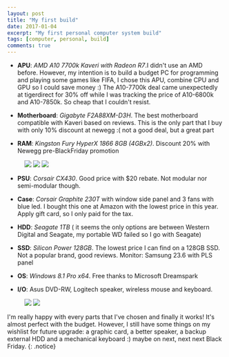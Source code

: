 ```yaml
---
layout: post
title: "My first build"
date: 2017-01-04
excerpt: "My first personal computer system build"
tags: [computer, personal, build]
comments: true
---
```


- **APU**: *AMD A10 7700k Kaveri with Radeon R7*.I didn't use an AMD before. However, my intention is to build a budget PC for programming and playing some games like FIFA, I chose this APU, combine CPU and GPU so I could save money :) The A10-7700k deal came unexpectedly at tigerdirect for 30% off while I was tracking the price of A10-6800k and A10-7850k. So cheap that I couldn't resist. 

- **Motherboard**: *Gigabyte F2A88XM-D3H*. The best motherboard compatible with Kaveri based on reviews. This is the only part that I buy with only 10% discount at newegg :( not a good deal, but a great part

- **RAM**: *Kingston Fury HyperX 1866 8GB (4GBx2)*. Discount 20% with Newegg pre-BlackFriday promotion

<figure class="third">
	<img src="https://cdn.pcpartpicker.com/static/forever/images/userbuild/138181.0d788c5da519cb859a12a76131517c18.4a730fcc048edc60288398b44f366daf.1600.jpg">
	<img src="https://cdn.pcpartpicker.com/static/forever/images/userbuild/138181.60291ddbbd9f92b1afc9f7e9d43010b0.d20f62160a9eb2fe2706d2ceac877ad9.1600.jpg">
	<img src="https://cdn.pcpartpicker.com/static/forever/images/userbuild/138181.fb17bf994780409cb670f2faa8d71632.4ea1262ba07b61971f7b2b992d39153f.1600.jpg">
	<figcaption></figcaption>
</figure>

- **PSU**: *Corsair CX430*. Good price with $20 rebate. Not modular nor semi-modular though. 

- **Case**: *Corsair Graphite 230T* with window side panel and 3 fans with blue led. I bought this one at Amazon with the lowest price in this year. Apply gift card, so I only paid for the tax. 

- **HDD**: *Seagate 1TB* ( it seems the only options are between Western Digital and Seagate, my portable WD failed so I go with Seagate)

- **SSD**: *Silicon Power 128GB*. The lowest price I can find on a 128GB SSD. Not a popular brand, good reviews. 
Monitor: Samsung 23.6 with PLS panel

- **OS**: *Windows 8.1 Pro x64*. Free thanks to Microsoft Dreamspark

- **I/O**: Asus DVD-RW, Logitech speaker, wireless mouse and keyboard. 

<figure class="half">
	<img src="https://cdn.pcpartpicker.com/static/forever/images/userbuild/138181.fc24ca173614a3cff039850b774519ba.c9f7310ddc8e5086363ae63107462cf8.1600.jpg">
	<img src="https://lh3.googleusercontent.com/YBnUNVI98EYvsX6H95lpMTZihpWPXeRXZKK-6-9LeQC095qPrVThOH0BRDfjFFzLjfE2INPBFCIL5FWlVckXiU13rVEHhO88TKSUhCXaWXV7bpnKo1ua-IAlRRmFOqSiTYQswp_wkVNwE1aB36t2afM5Yup-yY2HhrzUgzj9g3kO9POKdMCl7KcTrXrcxivz9UvasTyG_-Q16gp5Ll5mV0yJL9dsWTCZvCp-Qc2vhgKKu7WT6PIP8QvYup3jabw33JJEfpnnX_JFCiigkGWRCYXtnij_fgZ_MgbhOCHPrMNOIAU1YwJDEK4Ql9IQ5m5nd7IRfHz2s-OK4aAY5AYLfzm2DIfZ44W0lBwyZqP4pTxAjeVc2ZHKuE3JCyZaIn0E4jOtuN7hi-OZeyxE0DfYf8M-v9MxtniP3RBOhrmZiI7KSjEU8C1CLQqLK9F8puPCCEUNXp1bZA48aiekSbqTJb4GZL2jjUdx7z0qMQAaIop_jMGj_TB7e_FkxRxmMyYTNgtpNDGetZ0TPCV7EP60wn_mNGvPbVB9kg8UG2qgcLKaiXnMXLtnqm5x7Gr8UNRKmNpsJO7PhLyoQHXf7vA9c5lxnFaLhsPDxRztAVt1LEmBGUeg4VDrLA=w640-h852-no">
	<figcaption></figcaption>
</figure>

I'm really happy with every parts that I've chosen and finally it works! It's almost perfect with the budget. However, I still have some things on my wishlist for future upgrade: a graphic card, a better speaker, a backup external HDD and a mechanical keyboard :) maybe on next, next next Black Friday.
{: .notice}

